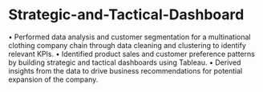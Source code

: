 # Strategic-and-Tactical-Dashboard
•	Performed data analysis and customer segmentation for a multinational clothing company chain through data cleaning and clustering to identify relevant KPIs.
•	Identified product sales and customer preference patterns by building strategic and tactical dashboards using Tableau.
•	Derived insights from the data to drive business recommendations for potential expansion of the company.
